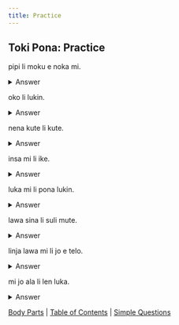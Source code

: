 ```yaml
---
title: Practice
---
```


## Toki Pona: Practice

pipi li moku e noka mi.
<details>
    <summary>Answer</summary>
    The insect bit my foot
</details>

oko li lukin.
<details>
    <summary>Answer</summary>
The eye sees.
</details>

nena kute li kute.
<details>
<summary>Answer</summary>
The ear hears.
</details>

insa mi li ike.
<details>
<summary>Answer</summary>
My stomach is bad.
</details>

luka mi li pona lukin.
<details>
<summary>Answer</summary>
My arms look good.
</details>

lawa sina li suli mute.
<details>
<summary>Answer</summary>
Your head is very big.
</details>

linja lawa mi li jo e telo.
<details>
<summary>Answer</summary>
My hair is wet.
</details>

mi jo ala li len luka.
<details>
<summary>Answer</summary>
I don't have any gloves.
</details>

[Body Parts](26sijelo.md) | [Table of Contents](toc.md) | [Simple Questions](28SimpleQuestions.md)

